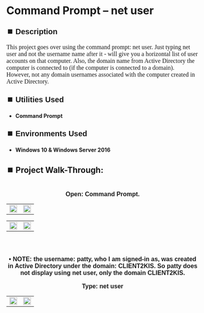<h1>Command Prompt – net user</h1>


<h2 style="font-family: Arial, sans-serif; font-size: 20px; font-weight: bold; margin-top: 24px; margin-bottom: 12px;">
⏹️ Description</h2>

<p style="font-family: Georgia, serif; font-size: 16px; margin-top: 12px; margin-bottom: 12px;">
This project goes over using the command prompt: net user.  Just typing net user and not the username name after it - will give you a horizontal list of user accounts on that computer. Also, the domain name from Active Directory the computer is connected to (if the computer is connected to a domain). However, not any domain usernames associated with the computer created in Active Directory. 
</b>



<h2 style="font-family: Arial, sans-serif; font-size: 20px; font-weight: bold; margin-top: 24px; margin-bottom: 12px;">
⏹️ Utilities Used</h2>
  
<p style="font-family: Georgia, serif; font-size: 16px; margin-top: 12px; margin-bottom: 12px;">
 
 - <b>Command Prompt</b>



<h2 style="font-family: Arial, sans-serif; font-size: 20px; font-weight: bold; margin-top: 24px; margin-bottom: 12px;"> 
⏹️ Environments Used </h2>

<p style="font-family: Georgia, serif; font-size: 16px; margin-top: 12px; margin-bottom: 12px;">
 
- <b>Windows 10 & Windows Server 2016</b>



<h2 style="font-family: Arial, sans-serif; font-size: 20px; font-weight: bold; margin-top: 24px; margin-bottom: 12px;"> 
<h2>
⏹️ Project Walk-Through:</h2>
 <br/>


<div style="text-align:center;">
  <span style="font-family: Arial, sans-serif; font-size: 16px;"><b>Open: Command Prompt.</b></span>  
<br/>

<table>
  <tr>
    <td><img src="https://imgur.com/o8dRq5E.png" height="100%" width="100%" /></td>
    <td><img src="https://imgur.com/jLVLh2E.png" height="100%" width="100%" /></td>
  </tr>
</table>

<table>
  <tr>
    <td><img src="https://imgur.com/4WwibgX.png" height="100%" width="100%" /></td>
    <td><img src="https://imgur.com/KYHTua0.png" height="100%" width="100%" /></td>
  </tr>
</table>

<br /><br />


<div style="text-align:center;">
  <span style="font-family: Arial, sans-serif; font-size: 16px;"><b>•	NOTE: the username: patty, who I am signed-in as,  was created in Active Directory under the domain: CLIENT2KIS. So patty does not display using net user, only the domain CLIENT2KIS.</b></span>  
<br/><br/>


<div style="text-align:center;">
  <span style="font-family: Arial, sans-serif; font-size: 16px;"><b>Type: net user</b></span>  
<br/>

<table>
  <tr>
    <td><img src="https://imgur.com/6FWf1K0.png" height="100%" width="100%" /></td>
    <td><img src="https://imgur.com/YwmmPdO.png" height="100%" width="100%" /></td>
  </tr>
</table>

<br /><br />
